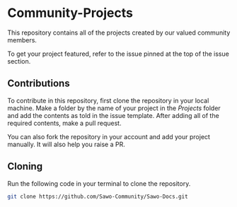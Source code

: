 # Community-Projects

This repository contains all of the projects created by our valued community members. 

To get your project featured, refer to the issue pinned at the top of the issue section.

## Contributions

To contribute in this repository, first clone the repository in your local machine. Make a folder by the name of your project in the *Projects* folder and add the contents as told in the issue template. After adding all of the required contents, make a pull request.

You can also fork the repository in your account and add your project manually. It will also help you raise a PR.

## Cloning

Run the following code in your terminal to clone the repository.

```sh
git clone https://github.com/Sawo-Community/Sawo-Docs.git
```
